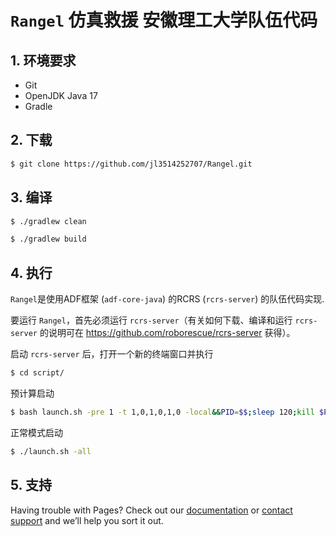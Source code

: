 # `Rangel` 仿真救援 安徽理工大学队伍代码

## 1. 环境要求

* Git
* OpenJDK Java 17
* Gradle

## 2. 下载

```bash
$ git clone https://github.com/jl3514252707/Rangel.git
```

## 3. 编译

```bash
$ ./gradlew clean
```

```bash
$ ./gradlew build
```

## 4. 执行

`Rangel`是使用ADF框架 (`adf-core-java`) 的RCRS (`rcrs-server`) 的队伍代码实现.

要运行 `Rangel`，首先必须运行 `rcrs-server`（有关如何下载、编译和运行 `rcrs-server` 的说明可在 <https://github.com/roborescue/rcrs-server> 获得）。

启动 `rcrs-server` 后，打开一个新的终端窗口并执行

```bash
$ cd script/
```

预计算启动

```bash
$ bash launch.sh -pre 1 -t 1,0,1,0,1,0 -local&&PID=$$;sleep 120;kill $PID
```

正常模式启动

```bash
$ ./launch.sh -all
```

## 5. 支持

Having trouble with Pages? Check out our [documentation](https://docs.github.com/categories/github-pages-basics/) or [contact support](https://support.github.com/contact) and we’ll help you sort it out.
